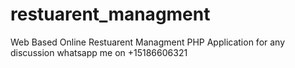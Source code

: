 # restuarent_managment
Web Based Online Restuarent Managment PHP Application
for any discussion whatsapp me on +15186606321
